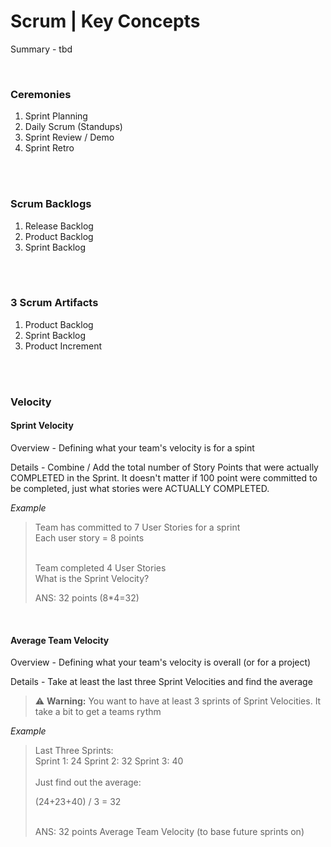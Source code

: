 # Scrum | Key Concepts

Summary - tbd

<br>

### Ceremonies

1. Sprint Planning
2. Daily Scrum (Standups)
3. Sprint Review / Demo
4. Sprint Retro

<br><br>

### Scrum Backlogs

1. Release Backlog
1. Product Backlog
1. Sprint Backlog

<br><br>

### 3 Scrum Artifacts

1. Product Backlog
1. Sprint Backlog
1. Product Increment

<br><br>

### Velocity

#### Sprint Velocity

Overview - Defining what your team's velocity is for a spint

Details - Combine / Add the total number of Story Points that were actually COMPLETED in the Sprint. It doesn't matter if 100 point were committed to be completed, just what stories were ACTUALLY COMPLETED.

_Example_

<blockquote>
Team has committed to 7 User Stories for a sprint<br>  
Each user story = 8 points<br><br>

Team completed 4 User Stories<br>
What is the Sprint Velocity?<br>

ANS: 32 points (8\*4=32)

</blockquote>

<br>

#### Average Team Velocity

Overview - Defining what your team's velocity is overall (or for a project)

Details - Take at least the last three Sprint Velocities and find the average

> :warning: **Warning:** You want to have at least 3 sprints of Sprint Velocities. It take a bit to get a teams rythm

_Example_

<blockquote>
Last Three Sprints:<br>
Sprint 1: 24
Sprint 2: 32
Sprint 3: 40
 <br><br>  
Just find out the average:

(24+23+40) / 3 = 32<br><br>

ANS: 32 points Average Team Velocity (to base future sprints on)<br>

</blockquote>
